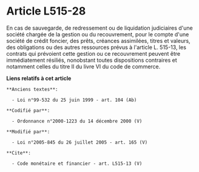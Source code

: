 # Article L515-28

En cas de sauvegarde, de redressement ou de liquidation judiciaires d'une société chargée de la gestion ou du recouvrement,
pour le compte d'une société de crédit foncier, des prêts, créances assimilées, titres et valeurs, des obligations ou des
autres ressources prévus à l'article L. 515-13, les contrats qui prévoient cette gestion ou ce recouvrement peuvent être
immédiatement résiliés, nonobstant toutes dispositions contraires et notamment celles du titre II du livre VI du code de
commerce.

**Liens relatifs à cet article**

	**Anciens textes**:

	  - Loi n°99-532 du 25 juin 1999 - art. 104 (Ab)

	**Codifié par**:

	  - Ordonnance n°2000-1223 du 14 décembre 2000 (V)

	**Modifié par**:

	  - Loi n°2005-845 du 26 juillet 2005 - art. 165 (V)

	**Cite**:

	  - Code monétaire et financier - art. L515-13 (V)
